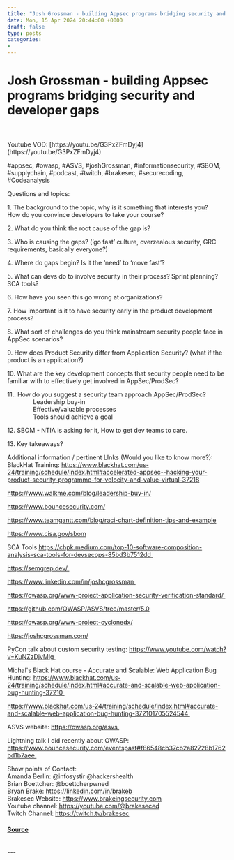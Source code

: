 ```yaml
---
title: "Josh Grossman - building Appsec programs bridging security and developer gaps"
date: Mon, 15 Apr 2024 20:44:00 +0000
draft: false
type: posts
categories: 
- 
---
```

# Josh Grossman - building Appsec programs bridging security and developer gaps

<br/>

<br/>
Youtube VOD: [https://youtu.be/G3PxZFmDyj4](https://youtu.be/G3PxZFmDyj4)

#appsec, #owasp, #ASVS, #joshGrossman, #informationsecurity, #SBOM, #supplychain, #podcast, #twitch, #brakesec, #securecoding, #Codeanalysis

  
Questions and topics:

1\. The background to the topic, why is it something that interests you?  
How do you convince developers to take your course?

2\. What do you think the root cause of the gap is?

3\. Who is causing the gaps? (‘go fast’ culture, overzealous security, GRC requirements, basically everyone?)

4\. Where do gaps begin? Is it the ‘need’ to ‘move fast’?

5\. What can devs do to involve security in their process? Sprint planning? SCA tools?

6\. How have you seen this go wrong at organizations?

7\. How important is it to have security early in the product development process?

8\. What sort of challenges do you think mainstream security people face in AppSec scenarios?

9\. How does Product Security differ from Application Security? (what if the product is an application?)

10\. What are the key development concepts that security people need to be familiar with to effectively get involved in AppSec/ProdSec?

11.. How do you suggest a security team approach AppSec/ProdSec?  
               Leadership buy-in  
               Effective/valuable processes  
               Tools should achieve a goal

12\. SBOM - NTIA is asking for it, How to get dev teams to care.

13\. Key takeaways?

Additional information / pertinent LInks (Would you like to know more?):  
BlackHat Training: https://www.blackhat.com/us-24/training/schedule/index.html#accelerated-appsec--hacking-your-product-security-programme-for-velocity-and-value-virtual-37218

https://www.walkme.com/blog/leadership-buy-in/

https://www.bouncesecurity.com/

https://www.teamgantt.com/blog/raci-chart-definition-tips-and-example

https://www.cisa.gov/sbom

SCA Tools https://chpk.medium.com/top-10-software-composition-analysis-sca-tools-for-devsecops-85bd3b7512dd 

https://semgrep.dev/ 

https://www.linkedin.com/in/joshcgrossman 

https://owasp.org/www-project-application-security-verification-standard/ 

https://github.com/OWASP/ASVS/tree/master/5.0

https://owasp.org/www-project-cyclonedx/

https://joshcgrossman.com/

PyCon talk about custom security testing: https://www.youtube.com/watch?v=KuNZzDjvMlg 

Michal's Black Hat course - Accurate and Scalable: Web Application Bug Hunting: https://www.blackhat.com/us-24/training/schedule/index.html#accurate-and-scalable-web-application-bug-hunting-37210 

https://www.blackhat.com/us-24/training/schedule/index.html#accurate-and-scalable-web-application-bug-hunting-372101705524544 

ASVS website: https://owasp.org/asvs 

Lightning talk I did recently about OWASP: https://www.bouncesecurity.com/eventspast#f86548cb37cb2a82728b1762bd1b7aee 

  
Show points of Contact:  
Amanda Berlin: @infosystir @hackershealth   
Brian Boettcher: @boettcherpwned  
Bryan Brake: https://linkedin.com/in/brakeb   
Brakesec Website: https://www.brakeingsecurity.com  
Youtube channel: https://youtube.com/@brakeseced  
Twitch Channel: https://twitch.tv/brakesec

#### [Source](http://brakeingsecurity.com/josh-grossman-building-appsec-programs-bridging-security-and-developer-gaps)

<br/>
---
